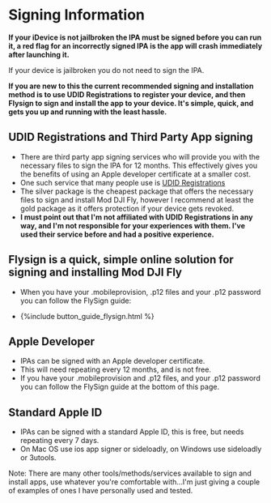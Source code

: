 # Signing Information

**If your iDevice is not jailbroken the IPA must be signed before you can run it, a red flag for an incorrectly signed IPA is the app will crash immediately after launching it.**

If your device is jailbroken you do not need to sign the IPA.

**If you are new to this the current recommended signing and installation method is to use UDID Registrations to register your device, and then Flysign to sign and install the app to your device. It's simple, quick, and gets you up and running with the least hassle.**


## UDID Registrations and Third Party App signing 
* There are third party app signing services who will provide you with the necessary files to sign the IPA for 12 months. This effectively gives you the benefits of using an Apple developer certificate at a smaller cost.
* One such service that many people use is [UDID Registrations](https://www.udidregistrations.com/buy)
* The silver package is the cheapest package that offers the necessary files to sign and install Mod DJI Fly, however I recommend at least the gold package as it offers protection if your device gets revoked.
* **I must point out that I'm not affiliated with UDID Registrations in any way, and I'm not responsible for your experiences with them. I've used their service before and had a positive experience.**

## Flysign is a quick, simple online solution for signing and installing Mod DJI Fly
* When you have your .mobileprovision, .p12 files and your .p12 password you can follow the FlySign guide:

* {%include button_guide_flysign.html %}

## Apple Developer
* IPAs can be signed with an Apple developer certificate.
* This will need repeating every 12 months, and is not free. 
* If you have your .mobileprovision and .p12 files, and your .p12 password you can follow the FlySign guide at the bottom of this page. 

## Standard Apple ID
* IPAs can be signed with a standard Apple ID, this is free, but needs repeating every 7 days.
* On Mac OS use ios app signer or sideloadly, on Windows use sideloadly or 3utools.



Note: There are many other tools/methods/services available to sign and install apps, use whatever you're comfortable with...I'm just giving a couple of examples of ones I have personally used and tested.



